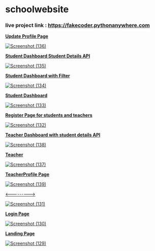 # schoolwebsite



<h3>live project link : <a href="https://fakecoder.pythonanywhere.com"> https://fakecoder.pythonanywhere.com </h3>



<b>Update Profile Page</b>

![Screenshot (136)](https://user-images.githubusercontent.com/97719684/182131217-cd220a14-a2a8-471c-8e0f-6140d95d2e83.png)



<b>Student Dashboard Student Details API</b>

![Screenshot (135)](https://user-images.githubusercontent.com/97719684/182131224-cfa32d0e-8fc9-44d1-b452-3c89767a1f02.png)



<b>Student Dashboard with Filter</b>

![Screenshot (134)](https://user-images.githubusercontent.com/97719684/182131227-0bf911c6-9446-4283-87ae-f71785f9dce7.png)



<b>Student Dashboard</b>

![Screenshot (133)](https://user-images.githubusercontent.com/97719684/182131231-62ac5d33-cbbe-4f0d-8558-0cd43ef64dda.png)





<b>Register Page for students and teachers</b>

![Screenshot (132)](https://user-images.githubusercontent.com/97719684/182131234-0da5b43a-35a6-4c3b-9b26-33b2dc64e6ee.png)



<b>Teacher Dashboard with student details API</b>

![Screenshot (138)](https://user-images.githubusercontent.com/97719684/182132967-29f96923-6deb-4e83-b755-4547afeb29a1.png)



<b>Teacher</b>

![Screenshot (137)](https://user-images.githubusercontent.com/97719684/182132973-4dda069c-54d9-4773-a1d9-d02bbce00527.png)


<b>TeacherProfile Page</b>

![Screenshot (139)](https://user-images.githubusercontent.com/97719684/182132977-c9ce9ad3-84dd-4d69-a7fa-5fc8bab9745b.png)


<--------->





![Screenshot (131)](https://user-images.githubusercontent.com/97719684/182131238-25be0706-63d9-4257-9d94-d752f2a22506.png)


<b>Login Page</b>

![Screenshot (130)](https://user-images.githubusercontent.com/97719684/182131242-b9b6e524-9049-4fa2-b294-8c289f36d38d.png)



<b>Landing Page</b>

![Screenshot (129)](https://user-images.githubusercontent.com/97719684/182131246-5ac522e1-4e52-4593-9402-e56c1ff56a7d.png)
